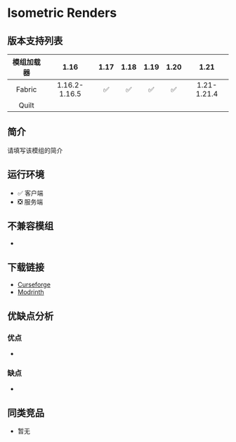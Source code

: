 # Isometric Renders

## 版本支持列表

|模组加载器|1.16|1.17|1.18|1.19|1.20|1.21|
|:-:|:-:|:-:|:-:|:-:|:-:|:-:|
|Fabric|1.16.2-1.16.5|✅|✅|✅|✅|1.21-1.21.4|
|Quilt|

## 简介

请填写该模组的简介

## 运行环境

- ✅ 客户端
- ❎ 服务端

## 不兼容模组

-

## 下载链接

- [Curseforge](https://www.curseforge.com/minecraft/mc-mods/isometric-renders)
- [Modrinth](https://modrinth.com/mod/isometric-renders)

## 优缺点分析

### 优点

-

### 缺点

-

## 同类竞品

- 暂无

<Giscus />
